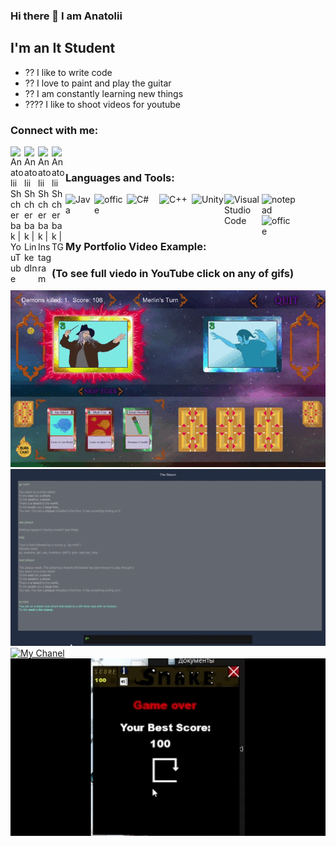 ### Hi there 👋 I am Anatolii 

## I'm an It Student
- ?? I like to write code
- ?? I love to paint and play the guitar
- ?? I am constantly learning new things
- ???? I like to shoot videos for youtube 

### Connect with me:

[<img align="left" alt="Anatolii Shcherbak | YouTube" width="22px" src="https://seeklogo.com/images/Y/youtube-icon-logo-05A29977FC-seeklogo.com.png"/>][youtube]
[<img align="left" alt="Anatolii Shcherbak | LinkedIn" width="22px" src="https://seeklogo.com/images/L/linkedin-icon-logo-05B2880899-seeklogo.com.png" />][linkedin]
[<img align="left" alt="Anatolii Shcherbak | Instagram" width="22px" src="https://seeklogo.com/images/I/instagram-new-2016-logo-D9D42A0AD4-seeklogo.com.png" />][instagram]
[<img align="left" alt="Anatolii Shcherbak | TG" width="22px" src="https://seeklogo.com/images/T/telegram-logo-52EACC2D94-seeklogo.com.png" />][Tg]

<br />

### Languages and Tools:

<img align="left" alt="Java" height ="64px" width="46px" src="https://seeklogo.com/images/J/java-logo-7833D1D21A-seeklogo.com.png" />
<img align="left" alt="office" width="52px" src="https://seeklogo.com/images/E/eclipse-logo-85FE4BEA34-seeklogo.com.png" />
<img align="left" alt="C#" width="52px" src="https://seeklogo.com/images/C/c-sharp-c-logo-02F17714BA-seeklogo.com.png" />
<img align="left" alt="C++" width="52px" src="https://seeklogo.com/images/C/c-logo-1B1817C041-seeklogo.com.png" />
<img align="left" alt="Unity" width="52px" src="https://seeklogo.com/images/U/unity-logo-988A22E703-seeklogo.com.png" />
<img align="left" alt="Visual Studio Code" width="60px" src="https://seeklogo.com/images/V/visual-studio-logo-14F95CF819-seeklogo.com.png" />
<img align="left" alt="notepad" width="60px" src="https://seeklogo.com/images/N/notepad-logo-B36F48AC8C-seeklogo.com.png" />
<img align="left" alt="office" width="48px" src="https://seeklogo.com/images/M/microsoft-office-logo-8B0EF31E09-seeklogo.com.png" />


<br />
<br />
<br />

### My Portfolio Video Example:
### (To see full viedo in YouTube click on any of gifs)
<!-- YOUTUBE:START -->
[![My Chanel](https://github.com/Anatolii-Shcherbak/resources/blob/main/Img/GifDe.gif)](https://www.youtube.com/watch?v=VptAMVgpbP8)
[![My Chanel](https://github.com/Anatolii-Shcherbak/resources/blob/main/Img/TextG.gif)](https://www.youtube.com/watch?v=VptAMVgpbP8)
[![My Chanel](https://github.com/Anatolii-Shcherbak/resources/blob/main/Img/MyGame.gif)](https://www.youtube.com/watch?v=VptAMVgpbP8)
[![My Chanel](https://github.com/Anatolii-Shcherbak/resources/blob/main/Img/Snake.gif)](https://www.youtube.com/watch?v=VptAMVgpbP8)
<!-- YOUTUBE:END -->



[youtube]: https://www.youtube.com/channel/UC9Si7j82OO2PLaajrtxa9JA/
[linkedin]: https://www.linkedin.com/in/anatolii-shcherbak/
[instagram]: https://www.instagram.com/s_a_vdeveloper/
[Tg]: https://t.me/S_Anatoliy_V4



